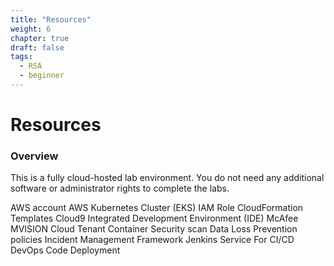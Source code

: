 ```yaml
---
title: "Resources"
weight: 6
chapter: true
draft: false
tags:
  - RSA
  - beginner
---
```


# Resources

### Overview 
This is a fully cloud-hosted lab environment. You do not need any additional software or administrator rights to complete the labs. 

AWS account
AWS Kubernetes Cluster (EKS)
IAM Role
CloudFormation Templates 
Cloud9 Integrated Development Environment (IDE)
McAfee MVISION Cloud Tenant
Container Security scan
Data Loss Prevention policies
Incident Management Framework
Jenkins Service
For CI/CD DevOps Code Deployment 

